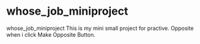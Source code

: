 # whose_job_miniproject
whose_job_miniproject
This is my mini small project for practive. 
Opposite when i click Make Opposite Button.
